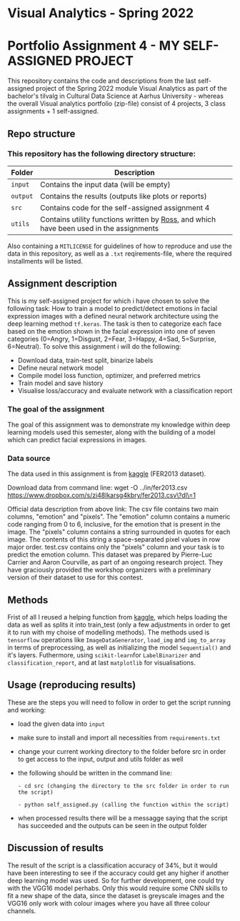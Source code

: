 
# Visual Analytics - Spring 2022
# Portfolio Assignment 4 - MY SELF-ASSIGNED PROJECT

This repository contains the code and descriptions from the last self-assigned project of the Spring 2022 module Visual Analytics as part of the bachelor's tilvalg in Cultural Data Science at Aarhus University - whereas the overall Visual analytics portfolio (zip-file) consist of 4 projects, 3 class assignments + 1 self-assigned.

## Repo structure
### This repository has the following directory structure:

| **Folder** | **Description** |
| ----------- | ----------- |
| ```input``` | Contains the input data (will be empty) |
| ```output``` | Contains the results (outputs like plots or reports)  |
| ```src``` | Contains code for the self-assigned assignment 4 |
| ```utils``` | Contains utility functions written by [Ross](https://pure.au.dk/portal/en/persons/ross-deans-kristensenmclachlan(29ad140e-0785-4e07-bdc1-8af12f15856c).html), and which have been used in the assignments |

Also containing a ```MITLICENSE``` for guidelines of how to reproduce and use the data in this repository, as well as a ```.txt``` reqirements-file, where the required installments will be listed.

## Assignment description
This is my self-assigned project for which i have chosen to solve the following task:
How to train a model to predict/detect emotions in facial expression images with a defined neural network architecture using the deep learning method ```tf.keras```. The task is then to categorize each face based on the emotion shown in the facial expression into one of seven categories (0=Angry, 1=Disgust, 2=Fear, 3=Happy, 4=Sad, 5=Surprise, 6=Neutral).
To solve this assignment i will do the following:
- Download data, train-test split, binarize labels
- Define neural network model
- Compile model loss function, optimizer, and preferred metrics
- Train model and save history
- Visualise loss/accuracy and evaluate network with a classification report 


### The goal of the assignment 
The goal of this assignment was to demonstrate my knowledge within deep learning models used this semester, along with the building of a model which can predict facial expressions in images.

### Data source
The data used in this assignment is from [kaggle](https://colab.research.google.com/github/RodolfoFerro/PyConCo20/blob/full-code/notebooks/Deep%20Learning%20Model.ipynb#scrollTo=59mL7DzN139i) (FER2013 dataset). 

Download data from command line: 
wget -O ../in/fer2013.csv https://www.dropbox.com/s/zi48lkarsg4kbry/fer2013.csv\?dl\=1

Official data description from above link: 
The csv file contains two main columns, "emotion" and "pixels". The "emotion" column contains a numeric code ranging from 0 to 6, inclusive, for the emotion that is present in the image. The "pixels" column contains a string surrounded in quotes for each image. The contents of this string a space-separated pixel values in row major order. test.csv contains only the "pixels" column and your task is to predict the emotion column.
This dataset was prepared by Pierre-Luc Carrier and Aaron Courville, as part of an ongoing research project. They have graciously provided the workshop organizers with a preliminary version of their dataset to use for this contest.


## Methods
Frist of all I reused a helping function from [kaggle](https://colab.research.google.com/github/RodolfoFerro/PyConCo20/blob/full-code/notebooks/Deep%20Learning%20Model.ipynb#scrollTo=59mL7DzN139i), which helps loading the data as well as splits it into train_test (only a few adjustments in order to get it to run with my choise of modelling methods). 
The methods used is ```tensorflow``` operations like ```ImageDataGenerator```, ```load_img``` and ```img_to_array``` in terms of preprocessing, as well as initializing the model ```Sequential()``` and it's layers. Futhermore, using ```scikit-learn```for ```LabelBinarizer``` and ```classification_report```, and at last ```matplotlib``` for visualisations.


## Usage (reproducing results)
These are the steps you will need to follow in order to get the script running and working:
- load the given data into ```input```
- make sure to install and import all necessities from ```requirements.txt``` 
- change your current working directory to the folder before src in order to get access to the input, output and utils folder as well 
- the following should be written in the command line:

      - cd src (changing the directory to the src folder in order to run the script)
      
      - python self_assigned.py (calling the function within the script)
      
- when processed results there will be a messagge saying that the script has succeeded and the outputs can be seen in the output folder 


## Discussion of results
The result of the script is a classification accuracy of 34%, but it would have been interesting to see if the accuracy could get any higher if another deep learning model was used. So for further development, one could try with the VGG16 model perhabs. Only this would require some CNN skills to fit a new shape of the data, since the dataset is greyscale images and the VGG16 only work with colour images where you have all three colour channels. 
